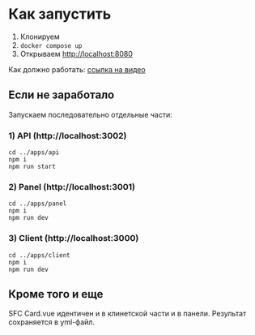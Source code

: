 # Как запустить

1) Клонируем
2) `docker compose up`
3) Открываем [http://localhost:8080](http://localhost:8080)

Как должно работать: [ссылка на видео](https://disk.yandex.ru/i/jl4G0ic_SyOnhg)

## Если не заработало

Запускаем последовательно отдельные части:

### 1) API (http://localhost:3002)
```
cd ../apps/api
npm i
npm run start
```

### 2) Panel (http://localhost:3001)
```
cd ../apps/panel
npm i
npm run dev
```

### 3) Client (http://localhost:3000)
```
cd ../apps/client
npm i
npm run dev
```

## Кроме того и еще

SFC Card.vue идентичен и в клинетской части и в панели. Результат сохраняется в yml-файл.